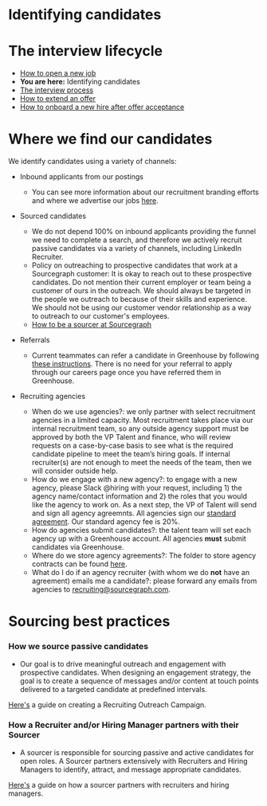 # Identifying candidates

# The interview lifecycle

- [How to open a new job](./opening_a_new_job.md)
- **You are here:** Identifying candidates
- [The interview process](interview_process.md)
- [How to extend an offer ](./extending_an_offer.md)
- [How to onboard a new hire after offer acceptance](./after_the_offer.md)

# Where we find our candidates

We identify candidates using a variety of channels:

- Inbound applicants from our postings
  - You can see more information about our recruitment branding efforts and where we advertise our jobs [here](../process/recruitment_branding.md).
- Sourced candidates
  - We do not depend 100% on inbound applicants providing the funnel we need to complete a search, and therefore we actively recruit passive candidates via a variety of channels, including LinkedIn Recruiter.
  - Policy on outreaching to prospective candidates that work at a Sourcegraph customer: It is okay to reach out to these prospective candidates. Do not mention their current employer or team being a customer of ours in the outreach. We should always be targeted in the people we outreach to because of their skills and experience. We should not be using our customer vendor relationship as a way to outreach to our customer's employees.
  - [How to be a sourcer at Sourcegraph](how_to_be_a_sourcer_at_sourcegraph.md)
- Referrals
  - Current teammates can refer a candidate in Greenhouse by following [these instructions](https://support.greenhouse.io/hc/en-us/articles/201982560-Submit-referrals). There is no need for your referral to apply through our careers page once you have referred them in Greenhouse.
- Recruiting agencies

  - When do we use agencies?: we only partner with select recruitment agencies in a limited capacity. Most recruitment takes place via our internal recruitment team, so any outside agency support must be approved by both the VP Talent and finance, who will review requests on a case-by-case basis to see what is the required candidate pipeline to meet the team’s hiring goals. If internal recruiter(s) are not enough to meet the needs of the team, then we will consider outside help.
  - How do we engage with a new agency?: to engage with a new agency, please Slack @hiring with your request, including 1) the agency name/contact information and 2) the roles that you would like the agency to work on. As a next step, the VP of Talent will send and sign all agency agreemnts. All agencies sign our [standard agreement](https://docs.google.com/document/d/1IU_eWoZxEGQS8RRcjuUPfVD-byWScn5bsZE3e3oFZQ0/edit). Our standard agency fee is 20%.
  - How do agencies submit candidates?: the talent team will set each agency up with a Greenhouse account. All agencies **must** submit candidates via Greenhouse.
  - Where do we store agency agreements?: The folder to store agency contracts can be found [here](https://drive.google.com/drive/u/0/folders/1aEtbTvcQF7hfd3mHH0JMgBhlFLYL4piq).
  - What do I do if an agency recruiter (with whom we do **not** have an agreement) emails me a candidate?: please forward any emails from agencies to recruiting@sourcegraph.com.

# Sourcing best practices

### How we source passive candidates

- Our goal is to drive meaningful outreach and engagement with prospective candidates. When designing an engagement strategy, the goal is to create a sequence of messages and/or content at touch points delivered to a targeted candidate at predefined intervals.

[Here's](https://docs.google.com/document/d/1c2ZI6IfvkK7syuo8aIBSnWpCF8SqAD12TiPSkTKqhp4/edit) a guide on creating a Recruiting Outreach Campaign.

### How a Recruiter and/or Hiring Manager partners with their Sourcer

- A sourcer is responsible for sourcing passive and active candidates for open roles. A Sourcer partners extensively with Recruiters and Hiring Managers to identify, attract, and message appropriate candidates.

[Here's](how_to_be_a_sourcer_at_sourcegraph.md) a guide on how a sourcer partners with recruiters and hiring managers. 
